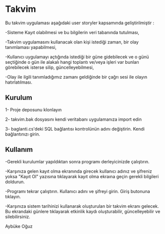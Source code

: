 # Takvim

Bu takvim uygulaması aşağıdaki user storyler kapsamında geliştirilmiştir :

-Sisteme Kayıt olabilmesi ve bu bilgilerin veri tabanında tutulması,

-Takvim uygulamasını kullanacak olan kişi istediği zaman, bir olay tanımlaması yapabilmesi,

-Kullanıcı uygulamayı açtığında istediği bir güne gidebilecek ve o günü seçtiğinde o gün ile alakalı hangi toplantı ve/veya işleri var bunları görebilecek isterse silip, güncelleyebilmesi,

-Olay ile ilgili tanımladığımız zamanı geldiğinde bir çağrı sesi ile olayın hatırlatılması.
## Kurulum
1- Proje deposunu klonlayın

2- takvim.bak dosyasını kendi veritabanı uygulamanıza import edin

3- baglanti.cs'deki SQL bağlantısı kontrolünün adını değiştirin. Kendi bağlantınızı girin. 
## Kullanım
-Gerekli kurulumlar yapıldıktan sonra programı derleyicinizde çalıştırın. 

-Karşınıza gelen kayıt olma ekranında girecek kullanıcı adınız ve şifreniz yoksa "Kayıt Ol" yazısına tıklayarak kayıt olma ekraına geçin gerekli bilgileri doldurun. 

-Programı tekrar çalıştırın. Kullanıcı adını ve şifreyi girin. Giriş butonuna tıklayın. 

-Karşınıza sistem tarihinizi kullanarak oluşturulan bir takvim ekranı gelecek. Bu ekrandaki günlere tıklayarak etkinlik kaydı oluşturabilir, güncelleyebilir ve silebilirsiniz. 

Aybüke Oğuz 
